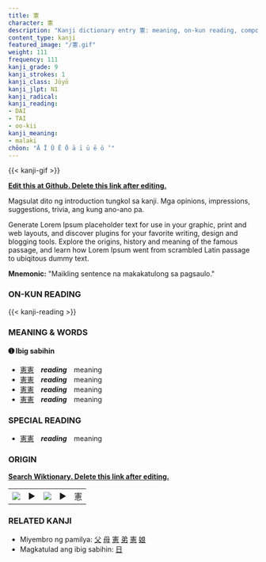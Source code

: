 ```yaml
---
title: 憲
character: 憲
description: "Kanji dictionary entry 憲: meaning, on-kun reading, compounds, origin, related kanji"
content_type: kanji
featured_image: "/憲.gif"
weight: 111
frequency: 111
kanji_grade: 9
kanji_strokes: 1
kanji_class: Jōyō
kanji_jlpt: N1
kanji_radical: 
kanji_reading: 
- DAI
- TAI
- oo-kii
kanji_meaning:
- malaki
chōon: "Ā Ī Ū Ē Ō ā ī ū ē ō ’"
---
```

[//]: # (Don't edit the line below. Kanji animated GIF code is automatically generated.)
{{< kanji-gif >}}

[//]: # (Edit below this line.)

**[Edit this at Github. Delete this link after editing.](https://github.com/tim0g/tim/tree/main/content/kanji/憲/index.md)**

Magsulat dito ng introduction tungkol sa kanji. Mga opinions, impressions, suggestions, trivia, ang kung ano-ano pa.

Generate Lorem Ipsum placeholder text for use in your graphic, print and web layouts, and discover plugins for your favorite writing, design and blogging tools. Explore the origins, history and meaning of the famous passage, and learn how Lorem Ipsum went from scrambled Latin passage to ubiqitous dummy text.
 
**Mnemonic:** "Maikling sentence na makakatulong sa pagsaulo."

### ON-KUN READING

[//]: # (Don't edit the line below. ON-KUN READING code is automatically generated.)
{{< kanji-reading >}}

### MEANING & WORDS

#### ➊ **Ibig sabihin**
  - [憲](../憲)[憲](../憲)　***reading***　meaning
  - [憲](../憲)[憲](../憲)　***reading***　meaning
  - [憲](../憲)[憲](../憲)　***reading***　meaning
  - [憲](../憲)[憲](../憲)　***reading***　meaning

### SPECIAL READING
  - [憲](../憲)[憲](../憲)　***reading***　meaning

### ORIGIN

**[Search Wiktionary. Delete this link after editing.](https://wiktionary.org/wiki/憲)**
<table class="kanji-table"><tr><td>
<img src="60px-憲-bronze.svg.png">
</td><td>▶</td><td>
<img src="60px-憲-oracle.svg.png">
</td><td>▶</td>
<td class="kanji-origin">憲</td>
</tr></table>

### RELATED KANJI
- Miyembro ng pamilya: [父](../父) [母](../母) [憲](../憲) [弟](../弟) [憲](../憲) [娘](../娘)
- Magkatulad ang ibig sabihin: [日](../日)
